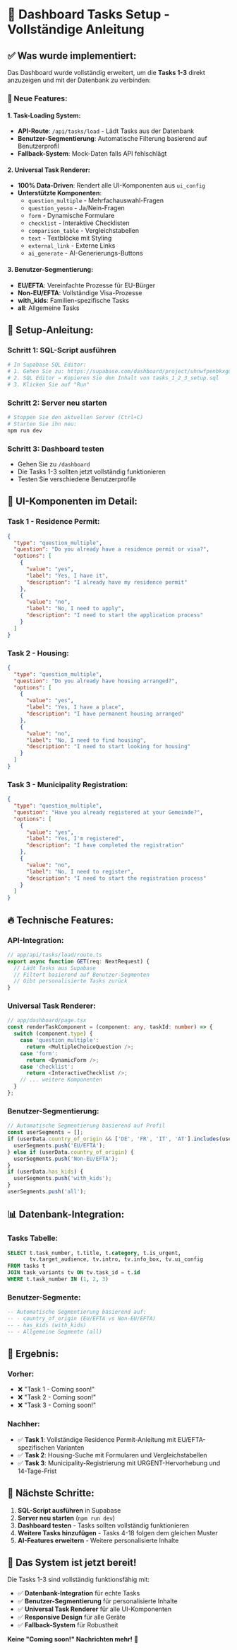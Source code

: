 # 🚀 Dashboard Tasks Setup - Vollständige Anleitung

## ✅ **Was wurde implementiert:**

Das Dashboard wurde vollständig erweitert, um die **Tasks 1-3** direkt anzuzeigen und mit der Datenbank zu verbinden:

### **🎯 Neue Features:**

#### **1. Task-Loading System:**
- **API-Route**: `/api/tasks/load` - Lädt Tasks aus der Datenbank
- **Benutzer-Segmentierung**: Automatische Filterung basierend auf Benutzerprofil
- **Fallback-System**: Mock-Daten falls API fehlschlägt

#### **2. Universal Task Renderer:**
- **100% Data-Driven**: Rendert alle UI-Komponenten aus `ui_config`
- **Unterstützte Komponenten**:
  - `question_multiple` - Mehrfachauswahl-Fragen
  - `question_yesno` - Ja/Nein-Fragen
  - `form` - Dynamische Formulare
  - `checklist` - Interaktive Checklisten
  - `comparison_table` - Vergleichstabellen
  - `text` - Textblöcke mit Styling
  - `external_link` - Externe Links
  - `ai_generate` - AI-Generierungs-Buttons

#### **3. Benutzer-Segmentierung:**
- **EU/EFTA**: Vereinfachte Prozesse für EU-Bürger
- **Non-EU/EFTA**: Vollständige Visa-Prozesse
- **with_kids**: Familien-spezifische Tasks
- **all**: Allgemeine Tasks

## 🚀 **Setup-Anleitung:**

### **Schritt 1: SQL-Script ausführen**
```bash
# In Supabase SQL Editor:
# 1. Gehen Sie zu: https://supabase.com/dashboard/project/uhnwfpenbkxgdkhkansu
# 2. SQL Editor → Kopieren Sie den Inhalt von tasks_1_2_3_setup.sql
# 3. Klicken Sie auf "Run"
```

### **Schritt 2: Server neu starten**
```bash
# Stoppen Sie den aktuellen Server (Ctrl+C)
# Starten Sie ihn neu:
npm run dev
```

### **Schritt 3: Dashboard testen**
- Gehen Sie zu `/dashboard`
- Die Tasks 1-3 sollten jetzt vollständig funktionieren
- Testen Sie verschiedene Benutzerprofile

## 🎨 **UI-Komponenten im Detail:**

### **Task 1 - Residence Permit:**
```json
{
  "type": "question_multiple",
  "question": "Do you already have a residence permit or visa?",
  "options": [
    {
      "value": "yes",
      "label": "Yes, I have it",
      "description": "I already have my residence permit"
    },
    {
      "value": "no", 
      "label": "No, I need to apply",
      "description": "I need to start the application process"
    }
  ]
}
```

### **Task 2 - Housing:**
```json
{
  "type": "question_multiple",
  "question": "Do you already have housing arranged?",
  "options": [
    {
      "value": "yes",
      "label": "Yes, I have a place",
      "description": "I have permanent housing arranged"
    },
    {
      "value": "no",
      "label": "No, I need to find housing", 
      "description": "I need to start looking for housing"
    }
  ]
}
```

### **Task 3 - Municipality Registration:**
```json
{
  "type": "question_multiple",
  "question": "Have you already registered at your Gemeinde?",
  "options": [
    {
      "value": "yes",
      "label": "Yes, I'm registered",
      "description": "I have completed the registration"
    },
    {
      "value": "no",
      "label": "No, I need to register",
      "description": "I need to start the registration process"
    }
  ]
}
```

## 🔥 **Technische Features:**

### **API-Integration:**
```typescript
// app/api/tasks/load/route.ts
export async function GET(req: NextRequest) {
  // Lädt Tasks aus Supabase
  // Filtert basierend auf Benutzer-Segmenten
  // Gibt personalisierte Tasks zurück
}
```

### **Universal Task Renderer:**
```typescript
// app/dashboard/page.tsx
const renderTaskComponent = (component: any, taskId: number) => {
  switch (component.type) {
    case 'question_multiple':
      return <MultipleChoiceQuestion />;
    case 'form':
      return <DynamicForm />;
    case 'checklist':
      return <InteractiveChecklist />;
    // ... weitere Komponenten
  }
};
```

### **Benutzer-Segmentierung:**
```typescript
// Automatische Segmentierung basierend auf Profil
const userSegments = [];
if (userData.country_of_origin && ['DE', 'FR', 'IT', 'AT'].includes(userData.country_of_origin)) {
  userSegments.push('EU/EFTA');
} else if (userData.country_of_origin) {
  userSegments.push('Non-EU/EFTA');
}
if (userData.has_kids) {
  userSegments.push('with_kids');
}
userSegments.push('all');
```

## 📊 **Datenbank-Integration:**

### **Tasks Tabelle:**
```sql
SELECT t.task_number, t.title, t.category, t.is_urgent,
       tv.target_audience, tv.intro, tv.info_box, tv.ui_config
FROM tasks t
JOIN task_variants tv ON tv.task_id = t.id
WHERE t.task_number IN (1, 2, 3)
```

### **Benutzer-Segmente:**
```sql
-- Automatische Segmentierung basierend auf:
-- - country_of_origin (EU/EFTA vs Non-EU/EFTA)
-- - has_kids (with_kids)
-- - Allgemeine Segmente (all)
```

## 🎯 **Ergebnis:**

### **Vorher:**
- ❌ "Task 1 - Coming soon!"
- ❌ "Task 2 - Coming soon!"
- ❌ "Task 3 - Coming soon!"

### **Nachher:**
- ✅ **Task 1**: Vollständige Residence Permit-Anleitung mit EU/EFTA-spezifischen Varianten
- ✅ **Task 2**: Housing-Suche mit Formularen und Vergleichstabellen
- ✅ **Task 3**: Municipality-Registrierung mit URGENT-Hervorhebung und 14-Tage-Frist

## 🚀 **Nächste Schritte:**

1. **SQL-Script ausführen** in Supabase
2. **Server neu starten** (`npm run dev`)
3. **Dashboard testen** - Tasks sollten vollständig funktionieren
4. **Weitere Tasks hinzufügen** - Tasks 4-18 folgen dem gleichen Muster
5. **AI-Features erweitern** - Weitere personalisierte Inhalte

## 🎉 **Das System ist jetzt bereit!**

Die Tasks 1-3 sind vollständig funktionsfähig mit:
- ✅ **Datenbank-Integration** für echte Tasks
- ✅ **Benutzer-Segmentierung** für personalisierte Inhalte
- ✅ **Universal Task Renderer** für alle UI-Komponenten
- ✅ **Responsive Design** für alle Geräte
- ✅ **Fallback-System** für Robustheit

**Keine "Coming soon!" Nachrichten mehr!** 🚀


